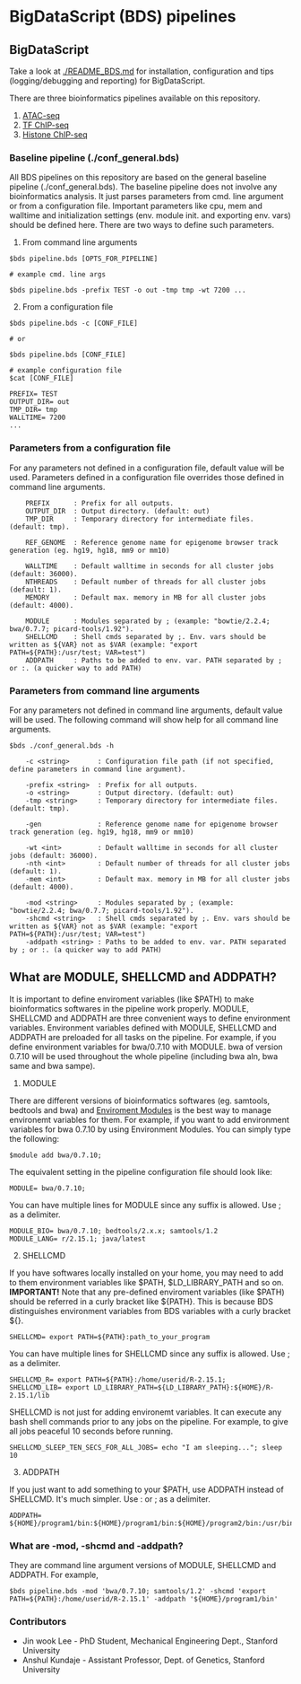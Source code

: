 BigDataScript (BDS) pipelines
===================================================================

## BigDataScript

Take a look at <a href="./README_BDS.md">./README_BDS.md</a> for installation, configuration and tips (logging/debugging and reporting) for BigDataScript.

There are three bioinformatics pipelines available on this repository.

1) <a href="./atac/">ATAC-seq</a>
2) <a href="./tf_chipseq/">TF ChIP-seq</a>
3) <a href="./hist_chipseq/">Histone ChIP-seq</a>

### Baseline pipeline (./conf_general.bds)

All BDS pipelines on this repository are based on the general baseline pipeline (./conf_general.bds). The baseline pipeline does not involve any bioinformatics analysis. It just parses parameters from cmd. line argument or from a configuration file. Important parameters like cpu, mem and walltime and initialization settings (env. module init. and exporting env. vars) should be defined here. There are two ways to define such parameters.

1) From command line arguments 
```
$bds pipeline.bds [OPTS_FOR_PIPELINE]

# example cmd. line args

$bds pipeline.bds -prefix TEST -o out -tmp tmp -wt 7200 ...

```

2) From a configuration file
```
$bds pipeline.bds -c [CONF_FILE]

# or

$bds pipeline.bds [CONF_FILE]

# example configuration file
$cat [CONF_FILE]

PREFIX= TEST
OUTPUT_DIR= out
TMP_DIR= tmp
WALLTIME= 7200 
...
```


### Parameters from a configuration file

For any parameters not defined in a configuration file, default value will be used. Parameters defined in a configuration file overrides those defined in command line arguments.

```
	PREFIX 		: Prefix for all outputs.
	OUTPUT_DIR 	: Output directory. (default: out)
	TMP_DIR 	: Temporary directory for intermediate files. (default: tmp).

	REF_GENOME	: Reference genome name for epigenome browser track generation (eg. hg19, hg18, mm9 or mm10)

	WALLTIME 	: Default walltime in seconds for all cluster jobs (default: 36000).
	NTHREADS 	: Default number of threads for all cluster jobs (default: 1).
	MEMORY 		: Default max. memory in MB for all cluster jobs (default: 4000).

	MODULE 		: Modules separated by ; (example: "bowtie/2.2.4; bwa/0.7.7; picard-tools/1.92").
	SHELLCMD	: Shell cmds separated by ;. Env. vars should be written as ${VAR} not as $VAR (example: "export PATH=${PATH}:/usr/test; VAR=test")
	ADDPATH		: Paths to be added to env. var. PATH separated by ; or :. (a quicker way to add PATH)

```


### Parameters from command line arguments

For any parameters not defined in command line arguments, default value will be used. The following command will show help for all command line arguments.

```
$bds ./conf_general.bds -h

	-c <string>       : Configuration file path (if not specified, define parameters in command line argument).

	-prefix <string>  : Prefix for all outputs.
	-o <string>       : Output directory. (default: out)
	-tmp <string>     : Temporary directory for intermediate files. (default: tmp).

	-gen              : Reference genome name for epigenome browser track generation (eg. hg19, hg18, mm9 or mm10)

	-wt <int>         : Default walltime in seconds for all cluster jobs (default: 36000).
	-nth <int>        : Default number of threads for all cluster jobs (default: 1).
	-mem <int>        : Default max. memory in MB for all cluster jobs (default: 4000).

	-mod <string>     : Modules separated by ; (example: "bowtie/2.2.4; bwa/0.7.7; picard-tools/1.92").
	-shcmd <string>   : Shell cmds separated by ;. Env. vars should be written as ${VAR} not as $VAR (example: "export PATH=${PATH}:/usr/test; VAR=test")
	-addpath <string> : Paths to be added to env. var. PATH separated by ; or :. (a quicker way to add PATH)
```


## What are MODULE, SHELLCMD and ADDPATH?

It is important to define enviroment variables (like $PATH) to make bioinformatics softwares in the pipeline work properly. MODULE, SHELLCMD and ADDPATH are three convenient ways to define environment variables. Environment variables defined with MODULE, SHELLCMD and ADDPATH are preloaded for all tasks on the pipeline. For example, if you define environment variables for bwa/0.7.10 with MODULE. bwa of version 0.7.10 will be used throughout the whole pipeline (including bwa aln, bwa same and bwa sampe).

1) MODULE

There are different versions of bioinformatics softwares (eg. samtools, bedtools and bwa) and <a href="http://modules.sourceforge.net/">Enviroment Modules</a> is the best way to manage environemt variables for them. For example, if you want to add environment variables for bwa 0.7.10 by using Environment Modules. You can simply type the following:

```
$module add bwa/0.7.10;
```

The equivalent setting in the pipeline configuration file should look like:
```
MODULE= bwa/0.7.10;
```

You can have multiple lines for MODULE since any suffix is allowed. Use ; as a delimiter.
```
MODULE_BIO= bwa/0.7.10; bedtools/2.x.x; samtools/1.2
MODULE_LANG= r/2.15.1; java/latest
```

2) SHELLCMD

If you have softwares locally installed on your home, you may need to add to them environment variables like $PATH, $LD_LIBRARY_PATH and so on. <b>IMPORTANT!</b> Note that any pre-defined enviroment variables (like $PATH) should be referred in a curly bracket like ${PATH}. This is because BDS distinguishes environment variables from BDS variables with a curly bracket ${}.
```
SHELLCMD= export PATH=${PATH}:path_to_your_program
```

You can have multiple lines for SHELLCMD since any suffix is allowed. Use ; as a delimiter. 
```
SHELLCMD_R= export PATH=${PATH}:/home/userid/R-2.15.1;
SHELLCMD_LIB= export LD_LIBRARY_PATH=${LD_LIBRARY_PATH}:${HOME}/R-2.15.1/lib
```

SHELLCMD is not just for adding environemt variables. It can execute any bash shell commands prior to any jobs on the pipeline. For example, to give all jobs peaceful 10 seconds before running.
```
SHELLCMD_SLEEP_TEN_SECS_FOR_ALL_JOBS= echo "I am sleeping..."; sleep 10
```

3) ADDPATH

If you just want to add something to your $PATH, use ADDPATH instead of SHELLCMD. It's much simpler. Use : or ; as a delimiter.

```
ADDPATH= ${HOME}/program1/bin:${HOME}/program1/bin:${HOME}/program2/bin:/usr/bin/test
```

### What are -mod, -shcmd and -addpath?

They are command line argument versions of MODULE, SHELLCMD and ADDPATH. For example,

```
$bds pipeline.bds -mod 'bwa/0.7.10; samtools/1.2' -shcmd 'export PATH=${PATH}:/home/userid/R-2.15.1' -addpath '${HOME}/program1/bin'
```

### Contributors

* Jin wook Lee - PhD Student, Mechanical Engineering Dept., Stanford University
* Anshul Kundaje - Assistant Professor, Dept. of Genetics, Stanford University
